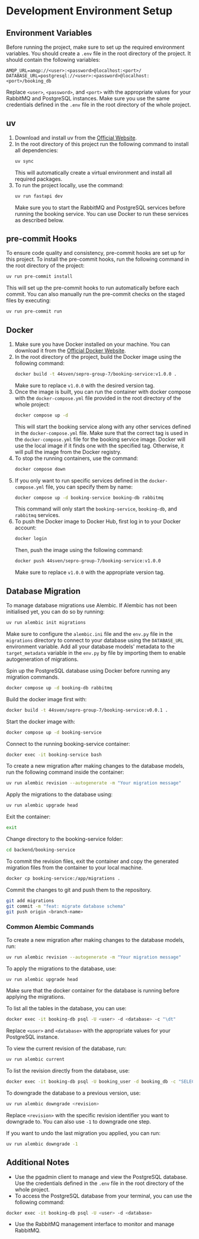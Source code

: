 # Development Environment Setup
## Environment Variables
Before running the project, make sure to set up the required environment variables. You should create a `.env` file in the root directory of the project. It should contain the following variables:

```env
AMQP_URL=amqp://<user>:<password>@localhost:<port>/
DATABASE_URL=postgresql://<user>:<password>@localhost:<port>/booking_db
```
Replace `<user>`, `<password>`, and `<port>` with the appropriate values for your RabbitMQ and PostgreSQL instances. Make sure you use the same credentials defined in the `.env` file in the root directory of the whole project.

## uv
1. Download and install uv from the [Official Website](https://docs.astral.sh/uv/).
2. In the root directory of this project run the following command to install all dependencies:
    ```bash
    uv sync
    ```
   This will automatically create a virtual environment and install all required packages.
3. To run the project locally, use the command:
    ```bash
    uv run fastapi dev
    ```
   Make sure you to start the RabbitMQ and PostgreSQL services before running the booking service. You can use Docker to run these services as described below.

## pre-commit Hooks
To ensure code quality and consistency, pre-commit hooks are set up for this project. To install the pre-commit hooks, run the following command in the root directory of the project:
```bash
uv run pre-commit install
```
This will set up the pre-commit hooks to run automatically before each commit. You can also manually run the pre-commit checks on the staged files by executing:
```bash
uv run pre-commit run
```

## Docker
1. Make sure you have Docker installed on your machine. You can download it from the [Official Docker Website](https://www.docker.com/get-started).
2. In the root directory of the project, build the Docker image using the following command:
    ```bash
    docker build -t 44sven/sepro-group-7/booking-service:v1.0.0 .
    ```
   Make sure to replace `v1.0.0` with the desired version tag.
3. Once the image is built, you can run the container with docker compose with the `docker-compose.yml` file provided in the root directory of the whole project:
    ```bash
    docker compose up -d
    ```
   This will start the booking service along with any other services defined in the `docker-compose.yml` file. Make sure that the correct tag is used in the `docker-compose.yml` file for the booking service image. Docker will use the local image if it finds one with the specified tag. Otherwise, it will pull the image from the Docker registry.
4. To stop the running containers, use the command:
    ```bash
    docker compose down
    ```
5. If you only want to run specific services defined in the `docker-compose.yml` file, you can specify them by name:
    ```bash
    docker compose up -d booking-service booking-db rabbitmq
    ```
    This command will only start the `booking-service`, `booking-db`, and `rabbitmq` services.
6. To push the Docker image to Docker Hub, first log in to your Docker account:
    ```bash
    docker login
    ```
   Then, push the image using the following command:
    ```bash
    docker push 44sven/sepro-group-7/booking-service:v1.0.0
    ```
   Make sure to replace `v1.0.0` with the appropriate version tag.

## Database Migration
To manage database migrations use Alembic. If Alembic has not been initialised yet, you can do so by running:
```bash
uv run alembic init migrations
```

Make sure to configure the `alembic.ini` file and the `env.py` file in the `migrations` directory to connect to your database using the `DATABASE_URL` environment variable.
Add all your database models' metadata to the `target_metadata` variable in the `env.py` by file by importing them to enable autogeneration of migrations.

Spin up the PostgreSQL database using Docker before running any migration commands.

```bash
docker compose up -d booking-db rabbitmq
```

Build the docker image first with:
```bash
docker build -t 44sven/sepro-group-7/booking-service:v0.0.1 .
```

Start the docker image with:
```bash
docker compose up -d booking-service
```

Connect to the running booking-service container:
```bash
docker exec -it booking-service bash
```

To create a new migration after making changes to the database models, run the following command inside the container:
```bash
uv run alembic revision --autogenerate -m "Your migration message"
```

Apply the migrations to the database using:
```bash
uv run alembic upgrade head
```

Exit the container:
```bash
exit
```

Change directory to the booking-service folder:
```bash
cd backend/booking-service
```

To commit the revision files, exit the container and copy the generated migration files from the container to your local machine.
```bash
docker cp booking-service:/app/migrations .
```

Commit the changes to git and push them to the repository.
```bash
git add migrations
git commit -m "feat: migrate database schema"
git push origin <branch-name>
```

### Common Alembic Commands
To create a new migration after making changes to the database models, run:
```bash
uv run alembic revision --autogenerate -m "Your migration message"
```
To apply the migrations to the database, use:
```bash
uv run alembic upgrade head
```
Make sure that the docker container for the database is running before applying the migrations.

To list all the tables in the database, you can use:
```bash
docker exec -it booking-db psql -U <user> -d <database> -c "\dt"
```
Replace `<user>` and `<database>` with the appropriate values for your PostgreSQL instance.

To view the current revision of the database, run:
```bash
uv run alembic current
```

To list the revision directly from the database, use:
```bash
docker exec -it booking-db psql -U booking_user -d booking_db -c "SELECT * FROM alembic_version;"
```

To downgrade the database to a previous version, use:
```bash
uv run alembic downgrade <revision>
```
Replace `<revision>` with the specific revision identifier you want to downgrade to. You can also use `-1` to downgrade one step.

If you want to undo the last migration you applied, you can run:
```bash
uv run alembic downgrade -1
```

## Additional Notes
- Use the pgadmin client to manage and view the PostgreSQL database. Use the credentials defined in the `.env` file in the root directory of the whole project.
- To access the PostgreSQL database from your terminal, you can use the following command:
```bash
docker exec -it booking-db psql -U <user> -d <database>
```
- Use the RabbitMQ management interface to monitor and manage RabbitMQ.
